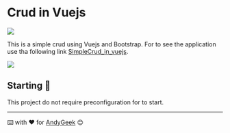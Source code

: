 # Crud in Vuejs

![](https://img.shields.io/badge/Made%20with-Vue-success)

This is a simple crud using Vuejs and Bootstrap. For to see the application use tha following link [SimpleCrud_in_vuejs](https://andygeek.github.io/SimpleCrud_in_vuejs/).

![](https://imgur.com/DGDtYyg.gif)

## Starting 🚀

This project do not require preconfiguration for to start.

------

⌨️ with ❤️ for [AndyGeek](https://github.com/andygeek) 😊

